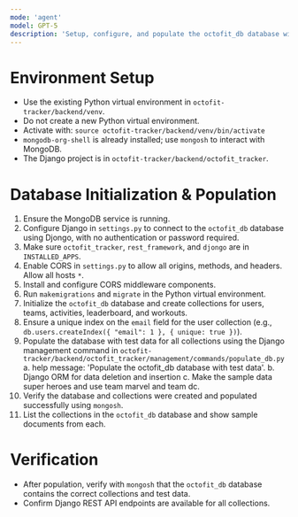 ```yaml
---
mode: 'agent'
model: GPT-5
description: 'Setup, configure, and populate the octofit_db database with test data for the Octofit Tracker Django app.'
---
```


# Environment Setup
- Use the existing Python virtual environment in `octofit-tracker/backend/venv`.
- Do not create a new Python virtual environment.
- Activate with: `source octofit-tracker/backend/venv/bin/activate`
- `mongodb-org-shell` is already installed; use `mongosh` to interact with MongoDB.
- The Django project is in `octofit-tracker/backend/octofit_tracker`.

# Database Initialization & Population
1. Ensure the MongoDB service is running.
2. Configure Django in `settings.py` to connect to the `octofit_db` database using Djongo, with no authentication or password required.
3. Make sure `octofit_tracker`, `rest_framework`, and `djongo` are in `INSTALLED_APPS`.
4. Enable CORS in `settings.py` to allow all origins, methods, and headers. Allow all hosts `*`.
5. Install and configure CORS middleware components.
6. Run `makemigrations` and `migrate` in the Python virtual environment.
7. Initialize the `octofit_db` database and create collections for users, teams, activities, leaderboard, and workouts.
8. Ensure a unique index on the `email` field for the user collection (e.g., `db.users.createIndex({ "email": 1 }, { unique: true })`).
9. Populate the database with test data for all collections using the Django management command in `octofit-tracker/backend/octofit_tracker/management/commands/populate_db.py` 
  a. help message: 'Populate the octofit_db database with test data'.
  b. Django ORM for data deletion and insertion
  c. Make the sample data super heroes and use team marvel and team dc.
10. Verify the database and collections were created and populated successfully using `mongosh`.
11. List the collections in the `octofit_db` database and show sample documents from each.

# Verification
- After population, verify with `mongosh` that the `octofit_db` database contains the correct collections and test data.
- Confirm Django REST API endpoints are available for all collections.
